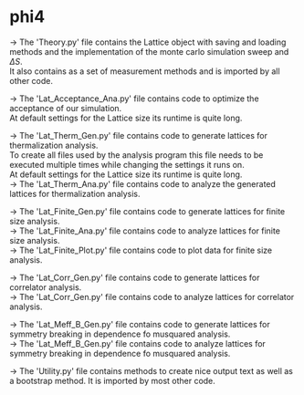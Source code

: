 # phi4

-> The 'Theory.py' file contains the Lattice object with saving and loading methods and the implementation of the monte carlo simulation sweep and $\Delta S$. \
It also contains as a set of measurement methods and is imported by all other code.

-> The 'Lat_Acceptance_Ana.py' file contains code to optimize the acceptance of our simulation. \
At default settings for the Lattice size its runtime is quite long.

-> The 'Lat_Therm_Gen.py' file contains code to generate lattices for thermalization analysis. \
To create all files used by the analysis program this file needs to be executed multiple times while changing the settings it runs on. \
At default settings for the Lattice size its runtime is quite long. \
-> The 'Lat_Therm_Ana.py' file contains code to analyze the generated lattices for thermalization analysis.

-> The 'Lat_Finite_Gen.py' file contains code to generate lattices for finite size analysis. \
-> The 'Lat_Finite_Ana.py' file contains code to analyze lattices for finite size analysis. \
-> The 'Lat_Finite_Plot.py' file contains code to plot data for finite size analysis.

-> The 'Lat_Corr_Gen.py' file contains code to generate lattices for correlator analysis. \
-> The 'Lat_Corr_Gen.py' file contains code to analyze lattices for correlator analysis.

-> The 'Lat_Meff_B_Gen.py' file contains code to generate lattices for symmetry breaking in dependence fo musquared analysis. \
-> The 'Lat_Meff_B_Gen.py' file contains code to analyze lattices for symmetry breaking in dependence fo musquared analysis.

-> The 'Utility.py' file contains methods to create nice output text as well as a bootstrap method. It is imported by most other code.
